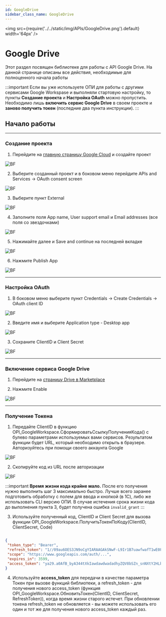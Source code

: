 ```yaml
---
id: GoogleDrive
sidebar_class_name: GoogleDrive
---
```


<img src={require('../../static/img/APIs/GoogleDrive.png').default} width='64px' />

# Google Drive

Этот раздел посвящен библиотеке для работы с API Google Drive. На данной странице описаны все действия, необходимые для полноценного начала работы

:::important
Если вы уже используете ОПИ для работы с другими сервисами Google Workspase и выполняли стартовую настройку, то пункты **Создание проекта** и **Настройка OAuth** можно пропустить. Необходимо лишь **включить сервис Google Drive** в своем проекте и **заново получить токен** (последние два пункта инструкции). 
:::

## Начало работы

<hr/>

### Создание проекта

1. Перейдите на [главную страницу Google Cloud](https://console.cloud.google.com) и создайте проект

![BF](../../static/img/Docs/GoogleCalendar/1.png)

2. Выберите созданный проект и в боковом меню перейдите APIs and Services -> OAuth consent screen

![BF](../../static/img/Docs/GoogleCalendar/2.png)

3. Выберите пункт External

![BF](../../static/img/Docs/GoogleCalendar/3.png)

4. Заполните поля App name, User support email и Email addresses (все поля со звездочками)

![BF](../../static/img/Docs/GoogleCalendar/4.png)

5. Нажимайте далее и Save and continue на последней вкладке

![BF](../../static/img/Docs/GoogleCalendar/5.png)

6. Нажмите Publish App

![BF](../../static/img/Docs/GoogleCalendar/6.png)

<hr/>

### Настройка OAuth

1. В боковом меню выберите пункт Credentials -> Create Credentials -> OAuth client ID

![BF](../../static/img/Docs/GoogleCalendar/7.png)

2. Введите имя и выберите Application type - Desktop app

![BF](../../static/img/Docs/GoogleCalendar/8.png)

3. Сохраните ClientID и Client Secret

![BF](../../static/img/Docs/GoogleCalendar/9.png)

<hr/>

### Включение сервиса Google Drive

1. Перейдите на [страницу Drive в Marketplace](https://console.cloud.google.com/marketplace/product/google/drive.googleapis.com) 

2. Нажмите Enable

![BF](../../static/img/Docs/GoogleDrive/1.png)

<hr/>

### Получение Токена

1. Передайте ClientID в функцию OPI_GoogleWorkspace.СформироватьСсылкуПолученияКода() с булево параметрами используемых вами сервисов. Результатом функции будет URL, который необходимо открыть в браузере. Авторизуйтесь при помощи своего аккаунта Google

![BF](../../static/img/Docs/GoogleCalendar/10.png)

2. Скопируйте код из URL после авторизации

![BF](../../static/img/Docs/GoogleCalendar/11.png)

:::important
**Время жизни кода крайне мало.** После его получения нужно выполнить шаг 3 максимально быстро. Лучше всего заранее подготовить обработку с полем для ввода и кнопкой (в 1С), либо же использовать CLI версию ОПИ. В случае истечения срока жизни кода до выполнения пункта 3, будет получена ошибка `invalid_grant`
:::

3. Используйте полученный код, ClientID и Client Secret для вызова функции OPI_GoogleWorkspace.ПолучитьТокенПоКоду(ClientID, ClientSecret, Code)

```json title="Результат функции ПолучитьТокенПоКоду(), если перевести его в JSON"

{
 "token_type": "Bearer",
 "refresh_token": "1//09au6OES3JN9oCgYIARAAGAkSNwF-L9Ir1B7uawfwafT1wE0FKO519Xj6JxawfawfyjMyJ_QlUZYLHZqw",
 "scope": "https://www.googleapis.com/auth/...",
 "expires_in": 3599,
 "access_token": "ya29.a0AfB_byA344tXkIawdawdwadadhyZQV8bSZn_snNXtY2HLb7l71awdawdawdad-ASgpzyOSWIvEmPruhUa_1yCCq6jvoD0r_q-fNEsARrH8zpJ3c6LNGWvwdg8CXsSxYaCgYKAWkSawfwafawfrCK0EP5kZY_A0171"
}

```

4. Используйте **access_token** для передачи в качестве параметра Токен при вызове функций библиотеки, а refresh_token - для получения нового access_token (функция OPI_GoogleWorkspace.ОбновитьТокен(ClientID, ClientSecret, RefreshToken)), когда время жизни старого истечет. При обновлении токена refresh_token не обновляется - вы можете использовать его один и тот же для получения нового access_token каждый раз.
